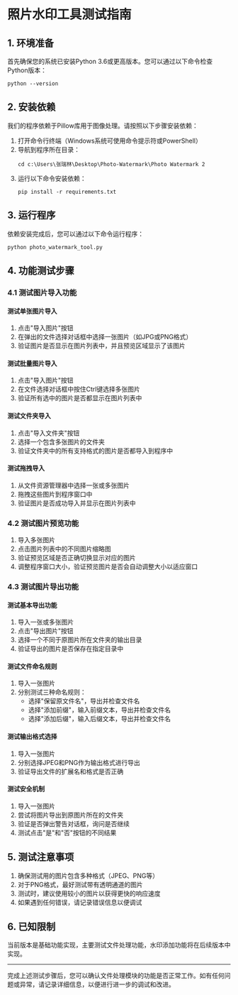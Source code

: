 # 照片水印工具测试指南

## 1. 环境准备

首先确保您的系统已安装Python 3.6或更高版本。您可以通过以下命令检查Python版本：

```
python --version
```

## 2. 安装依赖

我们的程序依赖于Pillow库用于图像处理。请按照以下步骤安装依赖：

1. 打开命令行终端（Windows系统可使用命令提示符或PowerShell）
2. 导航到程序所在目录：
   ```
   cd c:\Users\张瑞林\Desktop\Photo-Watermark\Photo Watermark 2
   ```
3. 运行以下命令安装依赖：
   ```
   pip install -r requirements.txt
   ```

## 3. 运行程序

依赖安装完成后，您可以通过以下命令运行程序：

```
python photo_watermark_tool.py
```

## 4. 功能测试步骤

### 4.1 测试图片导入功能

#### 测试单张图片导入
1. 点击"导入图片"按钮
2. 在弹出的文件选择对话框中选择一张图片（如JPG或PNG格式）
3. 验证图片是否显示在图片列表中，并且预览区域显示了该图片

#### 测试批量图片导入
1. 点击"导入图片"按钮
2. 在文件选择对话框中按住Ctrl键选择多张图片
3. 验证所有选中的图片是否都显示在图片列表中

#### 测试文件夹导入
1. 点击"导入文件夹"按钮
2. 选择一个包含多张图片的文件夹
3. 验证文件夹中的所有支持格式的图片是否都导入到程序中

#### 测试拖拽导入
1. 从文件资源管理器中选择一张或多张图片
2. 拖拽这些图片到程序窗口中
3. 验证图片是否成功导入并显示在图片列表中

### 4.2 测试图片预览功能
1. 导入多张图片
2. 点击图片列表中的不同图片缩略图
3. 验证预览区域是否正确切换显示对应的图片
4. 调整程序窗口大小，验证预览图片是否会自动调整大小以适应窗口

### 4.3 测试图片导出功能

#### 测试基本导出功能
1. 导入一张或多张图片
2. 点击"导出图片"按钮
3. 选择一个不同于原图片所在文件夹的输出目录
4. 验证导出的图片是否保存在指定目录中

#### 测试文件命名规则
1. 导入一张图片
2. 分别测试三种命名规则：
   - 选择"保留原文件名"，导出并检查文件名
   - 选择"添加前缀"，输入前缀文本，导出并检查文件名
   - 选择"添加后缀"，输入后缀文本，导出并检查文件名

#### 测试输出格式选择
1. 导入一张图片
2. 分别选择JPEG和PNG作为输出格式进行导出
3. 验证导出文件的扩展名和格式是否正确

#### 测试安全机制
1. 导入一张图片
2. 尝试将图片导出到原图片所在的文件夹
3. 验证是否弹出警告对话框，询问是否继续
4. 测试点击"是"和"否"按钮的不同结果

## 5. 测试注意事项

1. 确保测试用的图片包含多种格式（JPEG、PNG等）
2. 对于PNG格式，最好测试带有透明通道的图片
3. 测试时，建议使用较小的图片以获得更快的响应速度
4. 如果遇到任何错误，请记录错误信息以便调试

## 6. 已知限制

当前版本是基础功能实现，主要测试文件处理功能，水印添加功能将在后续版本中实现。

---

完成上述测试步骤后，您可以确认文件处理模块的功能是否正常工作。如有任何问题或异常，请记录详细信息，以便进行进一步的调试和改进。